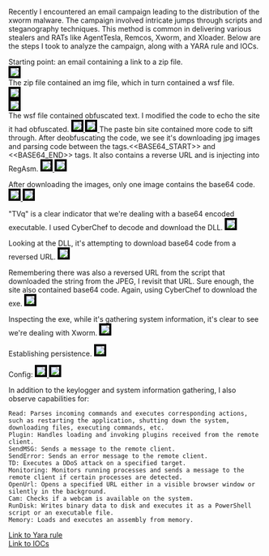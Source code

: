 <style>
img{
	border: 4px solid black;
}
</style>
Recently I encountered an email campaign leading to the distribution of the xworm malware. The campaign involved intricate jumps through scripts and steganography techniques. This method is common in delivering various stealers and RATs like AgentTesla, Remcos, Xworm, and Xloader. Below are the steps I took to analyze the campaign, along with a YARA rule and IOCs.

Starting point: an email containing a link to a zip file.
<br>
<a href="Screenshots/stego1.png"> 
<img src="Screenshots/stego1.png">
</a>
<br>
The zip file contained an img file, which in turn contained a wsf file.
<br>
<a href="Screenshots/stego2.png"> 
<img src="Screenshots/stego2.png">
</a>
<br>
<a href="Screenshots/stego3.png"> 
<img src="Screenshots/stego3.png">
</a>
<br>
The wsf file contained obfuscated text. I modified the code to echo the site it had obfuscated.
<a href="Screenshots/stego4.png"> 
<img src="Screenshots/stego4.png">
</a>
<a href="Screenshots/stego5.png"> 
<img src="Screenshots/stego5.png">
</a>
The paste bin site contained more code to sift through. After deobfuscating the code, we see it's downloading jpg images and parsing code between the tags.<<BASE64_START>> and <<BASE64_END>> tags. It also contains a reverse URL and is injecting into RegAsm.
<a href="Screenshots/stego6.png"> 
<img src="Screenshots/stego6.png">
</a>
<a href="Screenshots/stego7.png"> 
<img src="Screenshots/stego7.png">
</a>

After downloading the images, only one image contains the base64 code.
<a href="Screenshots/stego8.png"> 
<img src="Screenshots/stego8.png">
</a>
<a href="Screenshots/stego9.png"> 
<img src="Screenshots/stego9.png">
</a>

"TVq" is a clear indicator that we're dealing with a base64 encoded executable. I used CyberChef to decode and download the DLL.
<a href="Screenshots/stego10.png"> 
<img src="Screenshots/stego10.png">
</a>

Looking at the DLL, it's attempting to download base64 code from a reversed URL. 
<a href="Screenshots/stego13.png"> 
<img src="Screenshots/stego13.png">
</a>

Remembering there was also a reversed URL from the script that downloaded the string from the JPEG, I revisit that URL. Sure enough, the site also contained base64 code. Again, using CyberChef to download the exe.
<a href="Screenshots/stego14.png"> 
<img src="Screenshots/stego14.png">
</a>

Inspecting the exe, while it's gathering system information, it's clear to see we're dealing with Xworm.
<a href="Screenshots/stego17.png"> 
<img src="Screenshots/stego17.png">
</a>

Establishing persistence.
<a href="Screenshots/stego15.png"> 
<img src="Screenshots/stego15.png">
</a>

Config:
<a href="Screenshots/stego16.png"> 
<img src="Screenshots/stego16.png">
</a>
<a href="Screenshots/stego18.png"> 
<img src="Screenshots/stego18.png">
</a>

In addition to the keylogger and system information gathering, I also observe capabilities for:

    Read: Parses incoming commands and executes corresponding actions, such as restarting the application, shutting down the system, downloading files, executing commands, etc.
    Plugin: Handles loading and invoking plugins received from the remote client.
    SendMSG: Sends a message to the remote client.
    SendError: Sends an error message to the remote client.
    TD: Executes a DDoS attack on a specified target.
    Monitoring: Monitors running processes and sends a message to the remote client if certain processes are detected.
    OpenUrl: Opens a specified URL either in a visible browser window or silently in the background.
    Cam: Checks if a webcam is available on the system.
    RunDisk: Writes binary data to disk and executes it as a PowerShell script or an executable file.
    Memory: Loads and executes an assembly from memory.

<a href="https://github.com/mcsx03/mcsx03.github.io/blob/main/Yara/Stego.yara">Link to Yara rule</a>
<br>
<a href="https://github.com/mcsx03/mcsx03.github.io/blob/main/IOCs/2024_10_05_Xworm">Link to IOCs</a>
<br>